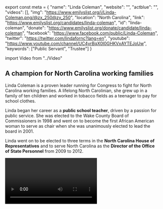 export const meta = {
  "name": "Linda Coleman",
  "website": "",
  "actblue": "",
  "videos": [],
  "img": "https://www.emilyslist.org/i/Linda-Coleman.png/@zx_250@zy_250",
  "location": "North Carolina",
  "link": "https://www.emilyslist.org/candidates/linda-coleman",
  "id": "linda-coleman",
  "donate": "https://www.emilyslist.org/donate/candidate/linda-coleman",
  "facebook": "https://www.facebook.com/public/Linda-Coleman",
  "twitter": "https://twitter.com/lindafornc?lang=en",
  "youtube": "https://www.youtube.com/channel/UC4yrBqX0I0GHKVxAYTEJoUw",
  "keywords": ["Public Servant", "Trustee"]
}

import Video from "../Video"

## A champion for North Carolina working families

Linda Coleman is a proven leader running for Congress to fight for North Carolina working families. A lifelong North Carolinian, she grew up in a family of ten children and worked in tobacco fields as a teenager to pay for school clothes.

Linda began her career as a **public school teacher**, driven by a passion for public service. She was elected to the Wake County Board of Commissioners in 1998 and went on to become the first African American woman to serve as chair when she was unanimously elected to lead the board in 2001.

Linda went on to be elected to three terms in the **North Carolina House of Representatives** and to serve North Carolina as the **Director of the Office of State Personnel** from 2009 to 2012.

<Video id="7bmzY99lEiw" />

She currently serves as a _trustee of Wake Technical Community College_ and is a powerful advocate for all North Carolina students and families. Linda is the proud mother of two children and grandmother of two.


## A fierce advocate for expanding economic opportunity

Linda is running to expand economic opportunity for North Carolina working families and to help create good-paying jobs that make communities thrive. The challenges she and her family faced early in her life inspired her to fight for all North Carolinians to have the opportunity to make better lives for themselves. As an educator, Linda is dedicated to increasing access to quality public education and expanding opportunities for North Carolinians to develop the professional skills they need to succeed in tomorrow’s economy. She is a tireless champion for expanding access to quality health care. At a time when Republicans are desperate to undo the progress we’ve worked so hard to make, Linda is committed to fighting back and moving North Carolina forward for working families.

## An opportunity to flip a seat from red to blue and take back the House

Linda is challenging Republican George Holding, a vulnerable incumbent who has been working to advance the GOP’s agenda that hurts the working families he was elected to serve. Holding has voted to repeal the Affordable Care Act and to defund Planned Parenthood, and has avoided facing the North Carolina families he represents in person at town hall meetings. Linda has what it takes to hold him accountable and win in November. Let’s show this champion for working families our full support and help her flip this seat — and let’s take back the House.
